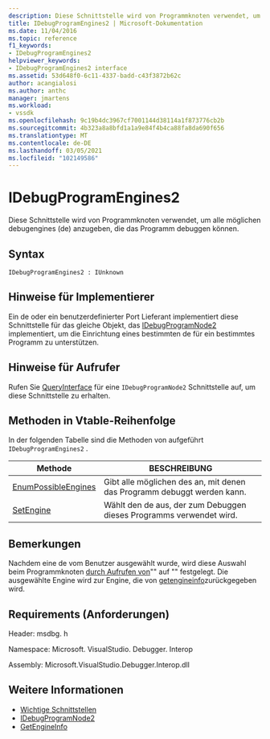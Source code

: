 ```yaml
---
description: Diese Schnittstelle wird von Programmknoten verwendet, um alle möglichen debugengines (de) anzugeben, die das Programm debuggen können.
title: IDebugProgramEngines2 | Microsoft-Dokumentation
ms.date: 11/04/2016
ms.topic: reference
f1_keywords:
- IDebugProgramEngines2
helpviewer_keywords:
- IDebugProgramEngines2 interface
ms.assetid: 53d648f0-6c11-4337-badd-c43f3872b62c
author: acangialosi
ms.author: anthc
manager: jmartens
ms.workload:
- vssdk
ms.openlocfilehash: 9c19b4dc3967cf7001144d38114a1f873776cb2b
ms.sourcegitcommit: 4b323a8a8bfd1a1a9e84f4b4ca88fa8da690f656
ms.translationtype: MT
ms.contentlocale: de-DE
ms.lasthandoff: 03/05/2021
ms.locfileid: "102149586"
---
```

# <a name="idebugprogramengines2"></a>IDebugProgramEngines2
Diese Schnittstelle wird von Programmknoten verwendet, um alle möglichen debugengines (de) anzugeben, die das Programm debuggen können.

## <a name="syntax"></a>Syntax

```
IDebugProgramEngines2 : IUnknown
```

## <a name="notes-for-implementers"></a>Hinweise für Implementierer
 Ein de oder ein benutzerdefinierter Port Lieferant implementiert diese Schnittstelle für das gleiche Objekt, das [IDebugProgramNode2](../../../extensibility/debugger/reference/idebugprogramnode2.md) implementiert, um die Einrichtung eines bestimmten de für ein bestimmtes Programm zu unterstützen.

## <a name="notes-for-callers"></a>Hinweise für Aufrufer
 Rufen Sie [QueryInterface](/cpp/atl/queryinterface) für eine `IDebugProgramNode2` Schnittstelle auf, um diese Schnittstelle zu erhalten.

## <a name="methods-in-vtable-order"></a>Methoden in Vtable-Reihenfolge
 In der folgenden Tabelle sind die Methoden von aufgeführt `IDebugProgramEngines2` .

|Methode|BESCHREIBUNG|
|------------|-----------------|
|[EnumPossibleEngines](../../../extensibility/debugger/reference/idebugprogramengines2-enumpossibleengines.md)|Gibt alle möglichen des an, mit denen das Programm debuggt werden kann.|
|[SetEngine](../../../extensibility/debugger/reference/idebugprogramengines2-setengine.md)|Wählt den de aus, der zum Debuggen dieses Programms verwendet wird.|

## <a name="remarks"></a>Bemerkungen
 Nachdem eine de vom Benutzer ausgewählt wurde, wird diese Auswahl beim Programmknoten [durch Aufrufen von](../../../extensibility/debugger/reference/idebugprogramengines2-setengine.md)"" auf "" festgelegt. Die ausgewählte Engine wird zur Engine, die von [getengineinfo](../../../extensibility/debugger/reference/idebugprogramnode2-getengineinfo.md)zurückgegeben wird.

## <a name="requirements"></a>Requirements (Anforderungen)
 Header: msdbg. h

 Namespace: Microsoft. VisualStudio. Debugger. Interop

 Assembly: Microsoft.VisualStudio.Debugger.Interop.dll

## <a name="see-also"></a>Weitere Informationen
- [Wichtige Schnittstellen](../../../extensibility/debugger/reference/core-interfaces.md)
- [IDebugProgramNode2](../../../extensibility/debugger/reference/idebugprogramnode2.md)
- [GetEngineInfo](../../../extensibility/debugger/reference/idebugprogramnode2-getengineinfo.md)

